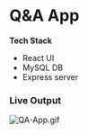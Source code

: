 # Q&A App

**Tech Stack**

- React UI
- MySQL DB
- Express server

### Live Output

![QA-App.gif](https://cdn.hashnode.com/res/hashnode/image/upload/v1619872383632/qzC1X0CUI.gif)
